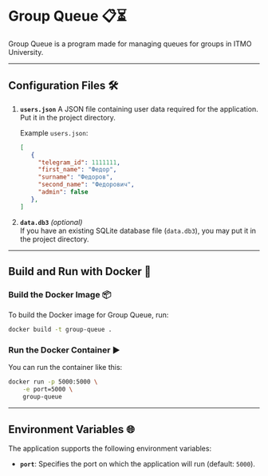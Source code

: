 
# Group Queue 📋⏳

Group Queue is a program made for managing queues for groups in ITMO University.

---

## Configuration Files 🛠️

1. **`users.json`**
   A JSON file containing user data required for the application. Put it in the project directory.

   Example `users.json`:
   ```json
   [
      {
        "telegram_id": 1111111,
        "first_name": "Федор",
        "surname": "Федоров",
        "second_name": "Федорович",
        "admin": false
      },
   ]
   ```

2. **`data.db3`** *(optional)*  
   If you have an existing SQLite database file (`data.db3`), you may put it in the project directory.

---

## Build and Run with Docker 🐳

### Build the Docker Image 📦
To build the Docker image for Group Queue, run:
```bash
docker build -t group-queue .
```

### Run the Docker Container ▶️
You can run the container like this:

```bash
docker run -p 5000:5000 \
    -e port=5000 \ 
    group-queue
```
---

## Environment Variables 🌐
The application supports the following environment variables:
- **`port`**: Specifies the port on which the application will run (default: `5000`).
